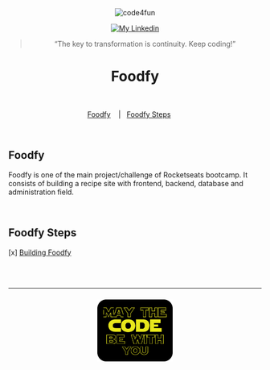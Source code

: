 <div align="center">
    <img alt="code4fun" src="https://storage.googleapis.com/golden-wind/bootcamp-launchbase/logo.png" width="40%" />
</div>

<p align="center">
  
  <a href="https://www.linkedin.com/in/morenanobre/" >
    <img alt="My Linkedin" src="https://img.shields.io/badge/-Morena Nobre-%230077B5?style=social&logo=linkedin" target="_blank">
  </a>

</p>

<blockquote align="center">“The key to transformation is continuity. Keep coding!”</blockquote>

<h1 align="center">Foodfy</h1>

<br>

<p align="center">
  <a href="#sobre-a-next-level-week">Foodfy</a>&nbsp;&nbsp;&nbsp;&nbsp;|&nbsp;&nbsp;
  <a href="#sobre-a-next-level-week">Foodfy Steps</a>&nbsp;&nbsp;&nbsp;&nbsp;&nbsp;&nbsp;
</p>

<br>

## Foodfy

<p>
    Foodfy is one of the main project/challenge of Rocketseats bootcamp. It consists of building a recipe site with frontend, backend, database and administration field.
</p>

<br>

## Foodfy Steps

<p>

[x] [Building Foodfy](construindo_foodfy)

</p>

<br>
<br>

<hr>

<h3 align="center">
    <img alt="mayTheCodeBeWithYou" src="../img/mayCode.png" width="150px" />
</h3>